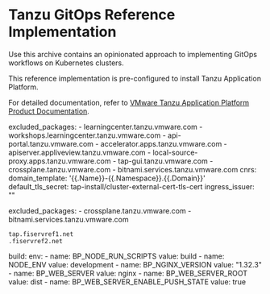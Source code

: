 # Tanzu GitOps Reference Implementation

Use this archive contains an opinionated approach to implementing GitOps workflows on Kubernetes clusters.

This reference implementation is pre-configured to install Tanzu Application Platform.

For detailed documentation, refer to [VMware Tanzu Application Platform Product Documentation](https://docs.vmware.com/en/VMware-Tanzu-Application-Platform/1.5/tap/install-gitops-intro.html).

excluded_packages:
    - learningcenter.tanzu.vmware.com
    - workshops.learningcenter.tanzu.vmware.com
    - api-portal.tanzu.vmware.com
    - accelerator.apps.tanzu.vmware.com
    - apiserver.appliveview.tanzu.vmware.com
    - local-source-proxy.apps.tanzu.vmware.com
    - tap-gui.tanzu.vmware.com
    - crossplane.tanzu.vmware.com
    - bitnami.services.tanzu.vmware.com
cnrs:
    domain_template: '{{.Name}}-{{.Namespace}}.{{.Domain}}'
    default_tls_secret: tap-install/cluster-external-cert-tls-cert
    ingress_issuer: ""

excluded_packages:
    - crossplane.tanzu.vmware.com
    - bitnami.services.tanzu.vmware.com

    tap.fiservref1.net
    .fiservref2.net 

build:
    env:
    - name: BP_NODE_RUN_SCRIPTS
      value: build
    - name: NODE_ENV
      value: development
    - name: BP_NGINX_VERSION
      value: "1.32.3"
    - name: BP_WEB_SERVER
      value: nginx
    - name: BP_WEB_SERVER_ROOT
      value: dist
    - name: BP_WEB_SERVER_ENABLE_PUSH_STATE
      value: true


